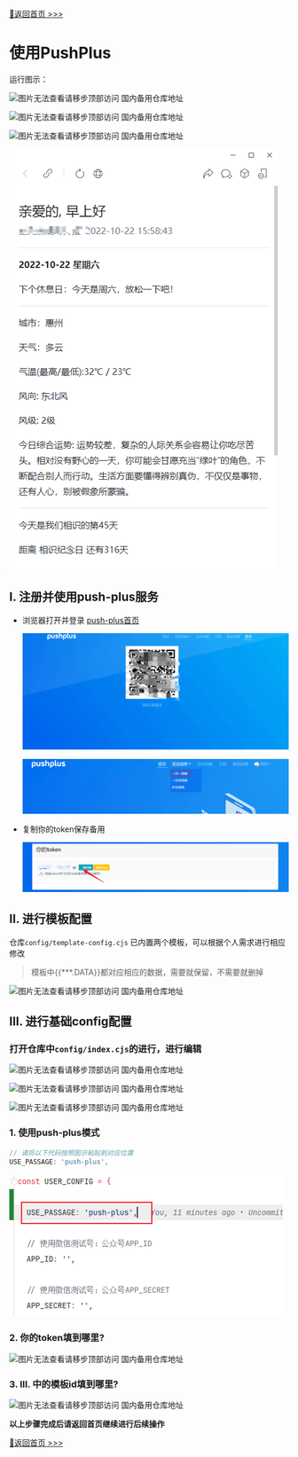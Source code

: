 [📌返回首页 >>>](../../README.md)

# 使用PushPlus

运行图示：

![图片无法查看请移步顶部访问 国内备用仓库地址](../../img/message-channel/server-chan3.jpg)

![图片无法查看请移步顶部访问 国内备用仓库地址](../../img/message-channel/server-chan4.jpg)

![图片无法查看请移步顶部访问 国内备用仓库地址](../../img/message-channel/server-chan2.jpg)

![图片无法查看请移步顶部访问 国内备用仓库地址](../../img/message-channel/push-plus.png)

## Ⅰ. 注册并使用push-plus服务

- 浏览器打开并登录 [push-plus首页](https://www.pushplus.plus/login.html)

  ![图片无法查看请移步顶部访问 国内备用仓库地址](../../img/message-channel/use-push-plus.png)

  ![图片无法查看请移步顶部访问 国内备用仓库地址](../../img/message-channel/use-push-plus-2.png)

- 复制你的token保存备用

  ![图片无法查看请移步顶部访问 国内备用仓库地址](../../img/message-channel/use-push-plus-4.png)

## Ⅱ. 进行模板配置

仓库`config/template-config.cjs` 已内置两个模板，可以根据个人需求进行相应修改

> 模板中{{***.DATA}}都对应相应的数据，需要就保留，不需要就删掉

![图片无法查看请移步顶部访问 国内备用仓库地址](../../img/message-channel/template-config.png)

## Ⅲ. 进行基础config配置

### 打开仓库中`config/index.cjs`的进行，进行编辑

![图片无法查看请移步顶部访问 国内备用仓库地址](../../img/how-to-use/github-into-config.png)

![图片无法查看请移步顶部访问 国内备用仓库地址](../../img/how-to-use/github-into-config-2.png)

![图片无法查看请移步顶部访问 国内备用仓库地址](../../img/how-to-use/github-into-config-3.png)

### 1. 使用push-plus模式
   ```javascript
   // 请将以下代码按照图示粘贴到对应位置
   USE_PASSAGE: 'push-plus',
   ```
![图片无法查看请移步顶部访问 国内备用仓库地址](../../img/message-channel/use-push-plus-3.png)

### 2. 你的token填到哪里?

![图片无法查看请移步顶部访问 国内备用仓库地址](../../img/message-channel/use-push-deer.png)

### 3. Ⅲ. 中的模板id填到哪里?

![图片无法查看请移步顶部访问 国内备用仓库地址](../../img/message-channel/use-push-deer2.png)


**以上步骤完成后请返回首页继续进行后续操作**

[📌返回首页 >>>](../../README.md)
